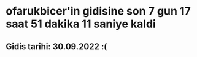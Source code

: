# ofarukbicer'in gidisine son 7 gun 17 saat 51 dakika 11 saniye kaldi

## Gidis tarihi: 30.09.2022 :(